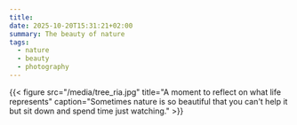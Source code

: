 ```yaml
---
title:
date: 2025-10-20T15:31:21+02:00
summary: The beauty of nature
tags:
  - nature
  - beauty
  - photography
---
```

{{< figure src="/media/tree_ria.jpg" title="A moment to reflect on what life represents" caption="Sometimes nature is so beautiful that you can't help it but sit down and spend time just watching." >}}